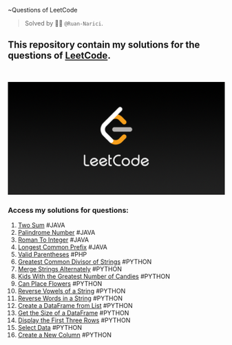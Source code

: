  ~Questions of LeetCode
> Solved by :man_technologist: ```@Ruan-Narici```.
## This repository contain my solutions for the questions of <a href="https://leetcode.com/" target="_blank">LeetCode</a>.
<br>

<img src="./assets/img/LeetCode_Sharing.png" width= "900px"></img>
<br>

### Access my solutions for questions:
1. <a href="./01-TwoSum" target="_blank">Two Sum</a><span> #JAVA</span>
9. <a href="./09-PalindromeNumber" target="_blank">Palindrome Number</a><span> #JAVA</span>
13. <a href="./13-RomanToInteger" target="_blank">Roman To Integer</a><span> #JAVA</span>
14. <a href="./14-LongestCommonPrefix" target="_blank">Longest Common Prefix</a><span> #JAVA</span>
20. <a href="./20-ValidParentheses" target="_blank">Valid Parentheses</a><span> #PHP</span>
1071. <a href="./1071-Greatest Common Divisor of Strings/" target="_blank">Greatest Common Divisor of Strings</a><span> #PYTHON</span>
1768. <a href="./1768-Merge Strings Alternately/" target="_blank">Merge Strings Alternately</a><span> #PYTHON</span>
1431. <a href="./1431-Kids With the Greatest Number of Candies/" target="_blank">Kids With the Greatest Number of Candies</a><span> #PYTHON</span>
605. <a href="./605-Can Place Flowers/" target="_blank">Can Place Flowers</a><span> #PYTHON</span>
345. <a href="./345-Reverse Vowels of a String/" target="_blank">Reverse Vowels of a String</a><span> #PYTHON</span>
151. <a href="./151-Reverse Words in a String//" target="_blank">Reverse Words in a String</a><span> #PYTHON</span>
2877. <a href="./2877-Create a DataFrame from List//" target="_blank">Create a DataFrame from List</a><span> #PYTHON</span>
2878. <a href="./2878-Get the Size of a DataFrame//" target="_blank">Get the Size of a DataFrame</a><span> #PYTHON</span>
2879. <a href="./2879-Display the First Three Rows//" target="_blank">Display the First Three Rows</a><span> #PYTHON</span>
2880. <a href="./2880-Select Data//" target="_blank">Select Data</a><span> #PYTHON</span>
2881. <a href="./2881-Create a New Column//" target="_blank">Create a New Column</a><span> #PYTHON</span>

